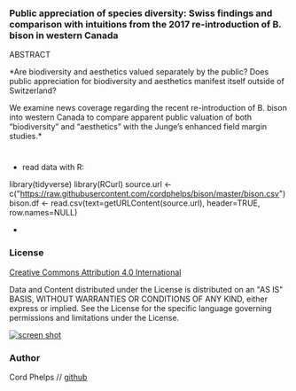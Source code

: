 

### Public appreciation of species diversity: Swiss findings and comparison with intuitions from the 2017 re-introduction of B. bison in western Canada 


ABSTRACT 

*Are biodiversity and aesthetics valued separately by the public? Does public appreciation for biodiversity and aesthetics manifest itself outside of Switzerland? 

We examine news coverage regarding the recent re-introduction of B. bison into western Canada to compare apparent public valuation of both “biodiversity” and “aesthetics” with the Junge’s enhanced field margin studies.*  

#
* read data with R:

library(tidyverse)
library(RCurl)
source.url <- c("https://raw.githubusercontent.com/cordphelps/bison/master/bison.csv")
bison.df <- read.csv(text=getURLContent(source.url), header=TRUE, row.names=NULL)

*


### License
[Creative Commons Attribution 4.0 International](https://creativecommons.org/licenses/by/4.0/)

Data and Content distributed under the License is distributed on an "AS IS" BASIS, WITHOUT WARRANTIES OR CONDITIONS OF ANY KIND, either express or implied. See the License for the specific language governing permissions and limitations under the License.



[![screen shot](https://raw.githubusercontent.com/cordphelps/fourAcreVineyard/master/images/IMG_4430.JPG)]()



### Author
Cord Phelps // [github](http://cordphelps.github.io)








 





